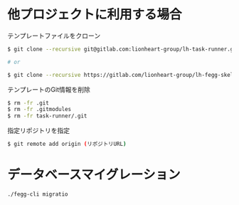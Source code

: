 # 他プロジェクトに利用する場合

テンプレートファイルをクローン

```bash
$ git clone --recursive git@gitlab.com:lionheart-group/lh-task-runner.git

# or

$ git clone --recursive https://gitlab.com/lionheart-group/lh-fegg-skelton.git
```

テンプレートのGit情報を削除

```bash
$ rm -fr .git
$ rm -fr .gitmodules
$ rm -fr task-runner/.git
```

指定リポジトリを指定

```bash
$ git remote add origin (リポジトリURL)
```

# データベースマイグレーション

```
./fegg-cli migratio
```
